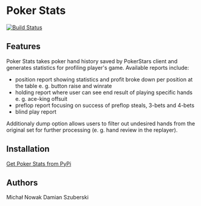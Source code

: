 # Poker Stats #
[![Build Status](https://api.travis-ci.org/yarpenzigrin/pokerstats.svg?branch=develop)](https://travis-ci.org/yarpenzigrin/pokerstats?branch=develop)

## Features ##
Poker Stats takes poker hand history saved by PokerStars client and generates statistics for profiling player's game. Available reports include:
* position report showing statistics and profit broke down per position at the table e. g. button raise and winrate
* holding report where user can see end result of playing specific hands e. g. ace-king offsuit
* preflop report focusing on success of preflop steals, 3-bets and 4-bets
* blind play report

Additionaly dump option allows users to filter out undesired hands from the original set for further processing (e. g. hand review in the replayer).

## Installation ##
[Get Poker Stats from PyPi](https://pypi.org/project/poker_stats)

## Authors ##
Michał Nowak
Damian Szuberski

